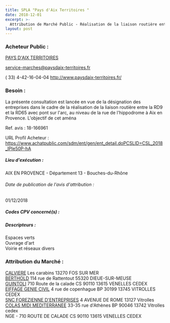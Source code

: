 ```yaml
---
title: SPLA "Pays d'Aix Territoires "
date: 2018-12-01
excerpt: >-
  Attribution de Marché Public - Réalisation de la liaison routière entre la RD9 et la RD65 avec pont sur l'Arc à Aix en Provence
layout: post
---
```


### Acheteur Public : 
<a href="/acheteur-34/siren-520668443"> PAYS D'AIX TERRITOIRES</a><br/>



service-marches@paysdaix-territoires.fr

( 33) 4-42-16-04-04
http://www.paysdaix-territoires.fr/
### Besoin :

La présente consultation est lancée en vue de la désignation des entreprises dans le cadre de la réalisation de la liaison routière entre la RD9 et la RD65 avec pont sur l'arc, au niveau de la rue de l'hippodrome à Aix en Provence. L'objectif de cet aména

Ref. avis : 18-166961

URL Profil Acheteur : https://www.achatpublic.com/sdm/ent/gen/ent_detail.doPCSLID=CSL_2018_IPIe50P-hA

##### Lieu d'exécution :

AIX EN PROVENCE - Département 13 - Bouches-du-Rhône

###### Date de publication de l'avis d'attribution : 
01/12/2018

##### Codes CPV concerné(s) :

##### Descripteurs :
Espaces verts <br/>
Ouvrage d'art <br/>
Voirie et réseaux divers <br/>

### Attribution du Marché :
<a href="/entreprise-261/siren-429430127"> CALVIERE</a>    Les carabins 13270 FOS SUR MER <br/>
<a href="/entreprise-256/siren-347890840"> BERTHOLD</a>    114 rue de Rattentout 55320 DIEUE-SUR-MEUSE <br/>
<a href="/entreprise-264/siren-487469330"> GUINTOLI</a>    710 Route de la calade CS 90110 13615 VENELLES CEDEX <br/>
<a href="/entreprise-256/siren-352745749"> EIFFAGE GENIE CIVIL</a>    4 rue de copenhague BP 30199 13745 VITROLLES CEDEX <br/>
<a href="/entreprise-254/siren-317803443"> SNC FOREZIENNE D'ENTREPRISES</a>    4 AVENUE DE ROME 13127 Vitrolles <br/>
<a href="/entreprise-255/siren-329405211"> COLAS MIDI MEDITERRANEE</a>    33-35 rue d'Athènes BP 90046 13742 Vitrolles cedex <br/>
NGE - 710 ROUTE DE CALADE CS 90110 13615 VENELLES CEDEX <br/>
